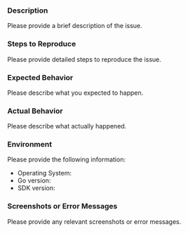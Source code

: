 ### Description

Please provide a brief description of the issue.

### Steps to Reproduce

Please provide detailed steps to reproduce the issue.

### Expected Behavior

Please describe what you expected to happen.

### Actual Behavior

Please describe what actually happened.

### Environment

Please provide the following information:

- Operating System:
- Go version:
- SDK version:

### Screenshots or Error Messages

Please provide any relevant screenshots or error messages.
